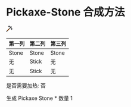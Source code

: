 # Pickaxe-Stone 合成方法

![Icon](c6f9f67aaa6844542bbd72e600d7e050.png)

|第一列|第二列|第三列|
|----|-----|-----|
|Stone|Stone|Stone|
|无|Stick|无|
|无|Stick|无|

是否需要加热: 否

生成 Pickaxe Stone \* 数量 1
<br/> <br/> <br/> 

